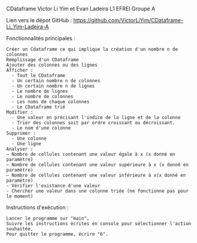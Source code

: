 CDataframe
Victor Li Yim et Evan Ladeira L1 EFREI Groupe A

Lien vers le dépot GitHub : https://github.com/VictorLiYim/CDataframe-Li_Yim-Ladeira-A

Fonctionnalités principales :

    Créer un Cdataframe ce qui implique la création d'un nombre n de colonnes
    Remplissage d'un CDataframe
    Ajouter des colonnes ou des lignes
    Afficher :
      - Tout le CDataframe
      - Un certain nombre n de colonnes
      - Un certain nombre n de lignes
      - Le nombre de lignes
      - Le nombre de colonnes
      - Les noms de chaque colonnes
      - Le CDataframe trié
    Modifier :
      - Une valeur en précisant l'indice de la ligne et de la colonne
      - Trier des colonnes soit par ordre croissant ou décroissant.
      - Le nom d'une colonne
    Supprimer :
      - Une colonne
      - Une ligne
    Analyser :
    — Nombre de cellules contenant une valeur égale à x (x donné en paramètre)
    — Nombre de cellules contenant une valeur supérieure à x (x donné en paramètre) 
    — Nombre de cellules contenant une valeur inférieure à x(x donné en paramètre)
    - Vérifier l'existance d'une valeur
    - Chercher une valeur dans une colonne triée (ne fonctionne pas pour le moment)

Instructions d'exécution :

    Lancer le programme sur "main",
    Suivre les instructions écrites en console pour sélectionner l'action souhaitée,
    Pour quitter le programme, écrire "6".
